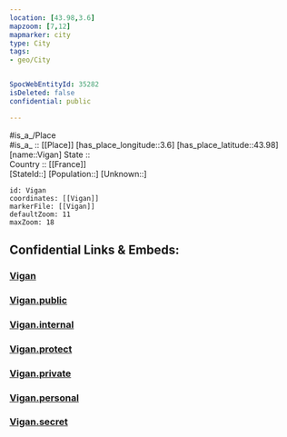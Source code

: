 ```yaml
---
location: [43.98,3.6] 
mapzoom: [7,12] 
mapmarker: city 
type: City
tags:
- geo/City


SpocWebEntityId: 35282
isDeleted: false
confidential: public

---
```

#is_a_/Place  
#is_a_ :: [[Place]] 
[has_place_longitude::3.6] 
[has_place_latitude::43.98] 
[name::Vigan] 
State ::  
Country :: [[France]]  
[StateId::] 
[Population::] 
[Unknown::] 


```leaflet
id: Vigan
coordinates: [[Vigan]] 
markerFile: [[Vigan]] 
defaultZoom: 11 
maxZoom: 18
```


## Confidential Links & Embeds: 

### [Vigan](/_Standards/Earth/Continent/Europe/Europe~West/France/regions~France/Occitanie/departments~Occitanie/Gard/communes~Gard/Le_Vigan/cities~LeVigan/Vigan.md) 

### [Vigan.public](/_public/Earth/Continent/Europe/Europe~West/France/regions~France/Occitanie/departments~Occitanie/Gard/communes~Gard/Le_Vigan/cities~LeVigan/Vigan.public.md) 

### [Vigan.internal](/_internal/Earth/Continent/Europe/Europe~West/France/regions~France/Occitanie/departments~Occitanie/Gard/communes~Gard/Le_Vigan/cities~LeVigan/Vigan.internal.md) 

### [Vigan.protect](/_protect/Earth/Continent/Europe/Europe~West/France/regions~France/Occitanie/departments~Occitanie/Gard/communes~Gard/Le_Vigan/cities~LeVigan/Vigan.protect.md) 

### [Vigan.private](/_private/Earth/Continent/Europe/Europe~West/France/regions~France/Occitanie/departments~Occitanie/Gard/communes~Gard/Le_Vigan/cities~LeVigan/Vigan.private.md) 

### [Vigan.personal](/_personal/Earth/Continent/Europe/Europe~West/France/regions~France/Occitanie/departments~Occitanie/Gard/communes~Gard/Le_Vigan/cities~LeVigan/Vigan.personal.md) 

### [Vigan.secret](/_secret/Earth/Continent/Europe/Europe~West/France/regions~France/Occitanie/departments~Occitanie/Gard/communes~Gard/Le_Vigan/cities~LeVigan/Vigan.secret.md)

